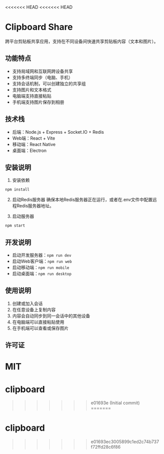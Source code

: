 <<<<<<< HEAD
<<<<<<< HEAD
# Clipboard Share

跨平台剪贴板共享应用，支持在不同设备间快速共享剪贴板内容（文本和图片）。

## 功能特点

- 支持局域网和互联网跨设备共享
- 支持多终端同步（电脑、手机）
- 支持会话机制，可以创建独立的共享组
- 支持图片和文本格式
- 电脑端支持直接粘贴
- 手机端支持图片保存到相册

## 技术栈

- 后端：Node.js + Express + Socket.IO + Redis
- Web端：React + Vite
- 移动端：React Native
- 桌面端：Electron

## 安装说明

1. 安装依赖
```bash
npm install
```

2. 启动Redis服务器
确保本地Redis服务器正在运行，或者在.env文件中配置远程Redis服务器地址。

3. 启动服务器
```bash
npm start
```

## 开发说明

- 启动开发服务器：`npm run dev`
- 启动Web客户端：`npm run web`
- 启动移动端：`npm run mobile`
- 启动桌面端：`npm run desktop`

## 使用说明

1. 创建或加入会话
2. 在任意设备上复制内容
3. 内容会自动同步到同一会话中的其他设备
4. 在电脑端可以直接粘贴使用
5. 在手机端可以查看或保存图片

## 许可证

MIT
=======
# clipboard
>>>>>>> e01693e (Initial commit)
=======
# clipboard
>>>>>>> e01693ec3005899c1ed2c74b737f72ffd28c6f86
